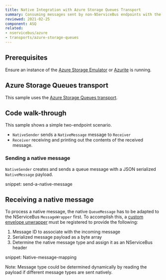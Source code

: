 ```yaml
---
title: Native Integration with Azure Storage Queues Transport
summary: Consuming messages sent by non-NServiceBus endpoints with the Azure Storage Queues transport
reviewed: 2021-02-25
component: ASQ
related:
- nservicebus/azure
- transports/azure-storage-queues
---
```


## Prerequisites

Ensure an instance of the [Azure Storage Emulator](https://docs.microsoft.com/en-us/azure/storage/storage-use-emulator) or [Azurite](https://github.com/Azure/Azurite) is running.


## Azure Storage Queues transport

This sample uses the [Azure Storage Queues transport](/transports/azure-storage-queues).


## Code walk-through

This sample shows a simple two-endpoint scenario.

 * `NativeSender` sends a `NativeMessage` message to `Receiver`
 * `Receiver` receiving and printing out the contents of the received message.


### Sending a native message

`NativeSender` creates and sends a queue message with a JSON serialized `NativeMessage` payload.

snippet: send-a-native-message


## Receiving a native message

To process a native message, the native `QueueMessage` has to be adapted to the NServiceBus `MessageWrapper` first. To accomplish this, a [custom envelope unwrapper](/transports/azure-storage-queues/configuration.md#custom-envelope-unwrapper) must be registered to provide the following:
1. Message ID to associate with the incoming message
1. Serialized message payload as a byte array
1. Determine the native message type and assign it as an NServiceBus header

snippet: Native-message-mapping

Note: Message type could be determined dynamically by reading the payload if different message types are sent natively.
